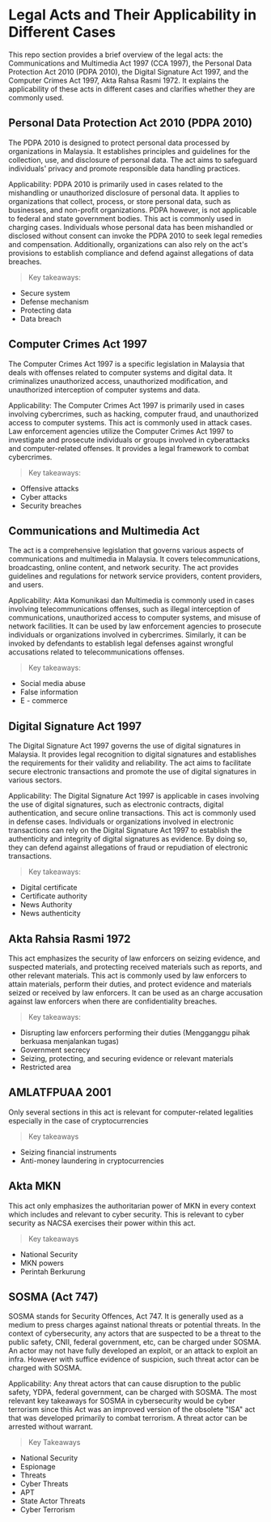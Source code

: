 # **Legal Acts and Their Applicability in Different Cases**

This repo section provides a brief overview of the legal acts: the Communications and Multimedia Act 1997 (CCA 1997), the Personal Data Protection Act 2010 (PDPA 2010), the Digital Signature Act 1997, and the Computer Crimes Act 1997, Akta Rahsa Rasmi 1972. It explains the applicability of these acts in different cases and clarifies whether they are commonly used.

## **Personal Data Protection Act 2010 (PDPA 2010)**
The PDPA 2010 is designed to protect personal data processed by organizations in Malaysia. It establishes principles and guidelines for the collection, use, and disclosure of personal data. The act aims to safeguard individuals' privacy and promote responsible data handling practices.

Applicability:
PDPA 2010 is primarily used in cases related to the mishandling or unauthorized disclosure of personal data. It applies to organizations that collect, process, or store personal data, such as businesses, and non-profit organizations. PDPA however, is not applicable to federal and state government bodies.
This act is commonly used in charging cases. Individuals whose personal data has been mishandled or disclosed without consent can invoke the PDPA 2010 to seek legal remedies and compensation. Additionally, organizations can also rely on the act's provisions to establish compliance and defend against allegations of data breaches.

> Key takeaways: 
- Secure system
- Defense mechanism
- Protecting data
- Data breach

## **Computer Crimes Act 1997**
The Computer Crimes Act 1997 is a specific legislation in Malaysia that deals with offenses related to computer systems and digital data. It criminalizes unauthorized access, unauthorized modification, and unauthorized interception of computer systems and data.

Applicability:
The Computer Crimes Act 1997 is primarily used in cases involving cybercrimes, such as hacking, computer fraud, and unauthorized access to computer systems.
This act is commonly used in attack cases. Law enforcement agencies utilize the Computer Crimes Act 1997 to investigate and prosecute individuals or groups involved in cyberattacks and computer-related offenses. It provides a legal framework to combat cybercrimes.

> Key takeaways: 
- Offensive attacks
- Cyber attacks
- Security breaches


## **Communications and Multimedia Act**
The act is a comprehensive legislation that governs various aspects of communications and multimedia in Malaysia. It covers telecommunications, broadcasting, online content, and network security. The act provides guidelines and regulations for network service providers, content providers, and users.

Applicability:
Akta Komunikasi dan Multimedia is commonly used in cases involving telecommunications offenses, such as illegal interception of communications, unauthorized access to computer systems, and misuse of network facilities.
It can be used by law enforcement agencies to prosecute individuals or organizations involved in cybercrimes. Similarly, it can be invoked by defendants to establish legal defenses against wrongful accusations related to telecommunications offenses.

> Key takeaways: 
- Social media abuse
- False information
- E - commerce


## **Digital Signature Act 1997**
The Digital Signature Act 1997 governs the use of digital signatures in Malaysia. It provides legal recognition to digital signatures and establishes the requirements for their validity and reliability. The act aims to facilitate secure electronic transactions and promote the use of digital signatures in various sectors.

Applicability:
The Digital Signature Act 1997 is applicable in cases involving the use of digital signatures, such as electronic contracts, digital authentication, and secure online transactions.
This act is commonly used in defense cases. Individuals or organizations involved in electronic transactions can rely on the Digital Signature Act 1997 to establish the authenticity and integrity of digital signatures as evidence. By doing so, they can defend against allegations of fraud or repudiation of electronic transactions.

> Key takeaways: 
- Digital certificate
- Certificate authority
- News Authority
- News authenticity


## **Akta Rahsia Rasmi 1972**
This act emphasizes the security of law enforcers on seizing evidence, and suspected materials, and protecting received materials such as reports, and other relevant materials.
This act is commonly used by law enforcers to attain materials, perform their duties, and protect evidence and materials seized or received by law enforcers. It can be used as an charge accusation against law enforcers when there are confidentiality breaches.
> Key takeaways:
- Disrupting law enforcers performing their duties (Mengganggu pihak berkuasa menjalankan tugas)
- Government secrecy
- Seizing, protecting, and securing evidence or relevant materials
- Restricted area


## **AMLATFPUAA 2001**
Only several sections in this act is relevant for computer-related legalities especially in the case of cryptocurrencies
> Key takeaways
- Seizing financial instruments
- Anti-money laundering in cryptocurrencies

## **Akta MKN**
This act only emphasizes the authoritarian power of MKN in every context which includes and relevant to cyber security. This is relevant to cyber security as NACSA exercises their power within this act.
> Key takeaways
- National Security
- MKN powers
- Perintah Berkurung


## **SOSMA (Act 747)**
SOSMA stands for Security Offences, Act 747. It is generally used as a medium to press charges against national threats or potential threats. In the context of cybersecurity, any actors that are suspected to be a threat to the public safety, CNII, federal government, etc, can be charged under SOSMA. An actor may not have fully developed an exploit, or an attack to exploit an infra. However with suffice evidence of suspicion, such threat actor can be charged with SOSMA.

Applicability: Any threat actors that can cause disruption to the public safety, YDPA, federal government, can be charged with SOSMA. The most relevant key takeaways for SOSMA in cybersecurity would be cyber terrorism since this Act was an improved version of the obsolete "ISA" act that was developed primarily to combat terrorism. A threat actor can be arrested without warrant.
> Key Takeaways
 - National Security
 - Espionage
 - Threats
 - Cyber Threats
 - APT
 - State Actor Threats
 - Cyber Terrorism
